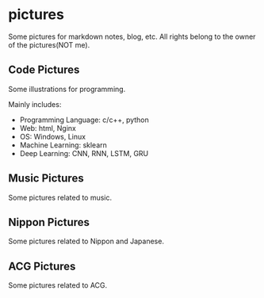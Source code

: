 # pictures
Some pictures for markdown notes, blog, etc. All rights belong to the owner of the pictures(NOT me).



## Code Pictures

Some illustrations for programming.

Mainly includes:

- Programming Language: c/c++, python
- Web: html, Nginx
- OS: Windows, Linux
- Machine Learning: sklearn
- Deep Learning: CNN, RNN, LSTM, GRU



## Music Pictures

Some pictures related to music.



## Nippon Pictures

Some pictures related to Nippon and Japanese.



## ACG Pictures

Some pictures related to ACG.

